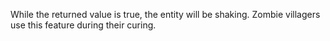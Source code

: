 While the returned value is true, the entity will be shaking. Zombie villagers use this feature during their curing.